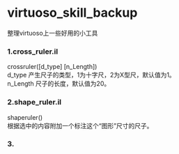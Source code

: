 # virtuoso_skill_backup 
整理virtuoso上一些好用的小工具  
  
### 1.cross_ruler.il  
crossruler([d_type] [n_Length])  
d_type  产生尺子的类型，1为十字尺，2为X型尺，默认值为1。  
n_Length  尺子的长度，默认值为20。  
  
### 2.shape_ruler.il  
shaperuler()  
根据选中的内容附加一个标注这个“图形”尺寸的尺子。  
  
### 3.
